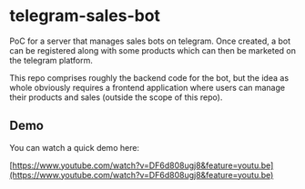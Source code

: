 # telegram-sales-bot

PoC for a server that manages sales bots on telegram. Once created, a bot can be registered
along with some products which can then be marketed on the telegram platform.

This repo comprises roughly the backend code for the bot, but the idea as whole obviously requires
a frontend application where users can manage their products and sales (outside the scope of this repo).

## Demo
You can watch a quick demo here:

[https://www.youtube.com/watch?v=DF6d808ugj8&feature=youtu.be](https://www.youtube.com/watch?v=DF6d808ugj8&feature=youtu.be)
